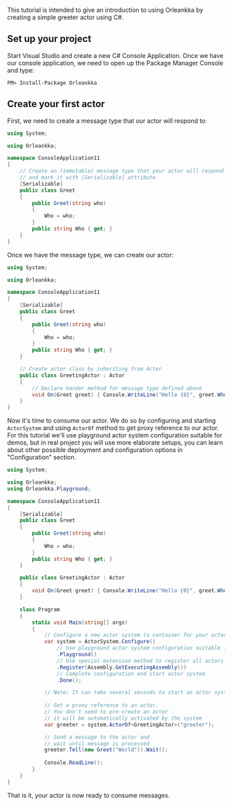 This tutorial is intended to give an introduction to using Orleankka by creating a simple greeter actor using C#.

## Set up your project

Start Visual Studio and create a new C# Console Application.
Once we have our console application, we need to open up the Package Manager Console and type:

```PM
PM> Install-Package Orleankka
```
## Create your first actor

First, we need to create a message type that our actor will respond to:

```csharp
using System;

using Orleankka;

namespace ConsoleApplication11
{
    // Create an (immutable) message type that your actor will respond to
    // and mark it with [Serializable] attribute
    [Serializable]
    public class Greet
    {
        public Greet(string who)
        {
            Who = who;
        }
        public string Who { get; }
    }
}
```

Once we have the message type, we can create our actor:

```csharp
using System;

using Orleankka;

namespace ConsoleApplication11
{
    [Serializable]
    public class Greet
    {
        public Greet(string who)
        {
            Who = who;
        }
        public string Who { get; }
    }

    // Create actor class by inheriting from Actor
    public class GreetingActor : Actor
    {
        // Declare hander method for message type defined above
        void On(Greet greet) { Console.WriteLine("Hello {0}", greet.Who); }
    }
}
```

Now it's time to consume our actor. We do so by configuring and starting `ActorSystem` and using `ActorOf` method to get proxy reference to our actor. For this tutorial we'll use playground actor system configuration suitable for demos, but in real project you will use more elaborate setups, you can learn about other possible deployment and configuration options in "Configuration" section.

```csharp
using System;

using Orleankka;
using Orleankka.Playground;

namespace ConsoleApplication11
{
    [Serializable]
    public class Greet
    {
        public Greet(string who)
        {
            Who = who;
        }
        public string Who { get; }
    }

    public class GreetingActor : Actor
    {
        void On(Greet greet) { Console.WriteLine("Hello {0}", greet.Who); }
    }

    class Program
    {
        static void Main(string[] args)
        {
            // Configure a new actor system (a container for your actors)
            var system = ActorSystem.Configure()
                // Use playground actor system configuration suitable for demos
                .Playground()
                // Use special extension method to register all actors in a given assembly
                .Register(Assembly.GetExecutingAssembly())
                // Complete configuration and start actor system
                .Done();

            // Note: It can take several seconds to start an actor system
            
            // Get a proxy reference to an actor.
            // You don't need to pre-create an actor -
            // it will be automatically activated by the system
            var greeter = system.ActorOf<GreetingActor>("greeter");

            // Send a message to the actor and 
            // wait until message is processed
            greeter.Tell(new Greet("World")).Wait();
            
            Console.ReadLine();
        }
    }
}
```

That is it, your actor is now ready to consume messages.